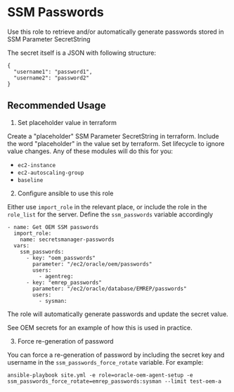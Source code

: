 # SSM Passwords

Use this role to retrieve and/or automatically generate passwords stored in SSM Parameter SecretString

The secret itself is a JSON with following structure:

```
{
  "username1": "password1",
  "username2": "password2"
}
```

## Recommended Usage

1. Set placeholder value in terraform

Create a "placeholder" SSM Parameter SecretString in terraform.
Include the word "placeholder" in the value set by terraform.
Set lifecycle to ignore value changes.
Any of these modules will do this for you:
- `ec2-instance`
- `ec2-autoscaling-group`
- `baseline`

2. Configure ansible to use this role

Either use `import_role` in the relevant place, or include the
role in the `role_list` for the server.  Define the `ssm_passwords`
variable accordingly

```
- name: Get OEM SSM passwords
  import_role:
    name: secretsmanager-passwords
  vars:
    ssm_passwords:
      - key: "oem_passwords"
        parameter: "/ec2/oracle/oem/passwords"
        users:
          - agentreg:
      - key: "emrep_passwords"
        parameter: "/ec2/oracle/database/EMREP/passwords"
        users:
          - sysman:
```

The role will automatically generate passwords and update the
secret value.

See OEM secrets for an example of how this is used in practice.

3. Force re-generation of password

You can force a re-generation of password by including the secret key and username
in the `ssm_passwords_force_rotate` variable.  For example:

```
ansible-playbook site.yml -e role=oracle-oem-agent-setup -e ssm_passwords_force_rotate=emrep_passwords:sysman --limit test-oem-a
```
